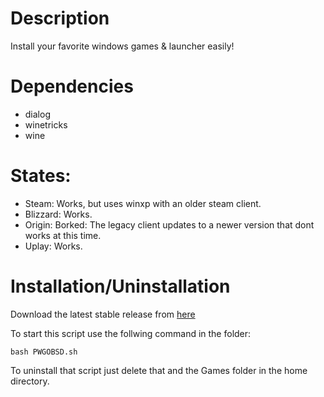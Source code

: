 # Description

Install your favorite windows games & launcher easily!

# Dependencies

- dialog
- winetricks
- wine

# States:

- Steam: Works, but uses winxp with an older steam client.
- Blizzard: Works.
- Origin: Borked: The legacy client updates to a newer version that dont works at this time.
- Uplay: Works.

# Installation/Uninstallation

Download the latest stable release from [here](https://github.com/Alexander88207/PWGOBSD/releases)

To start this script use the follwing command in the folder:
```
bash PWGOBSD.sh
```

To uninstall that script just delete that and the Games folder in the home directory.
